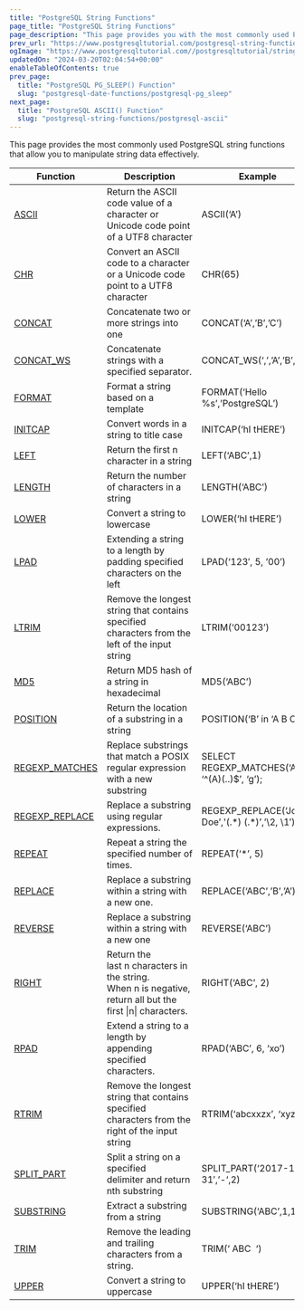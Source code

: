 ```yaml
---
title: "PostgreSQL String Functions"
page_title: "PostgreSQL String Functions"
page_description: "This page provides you with the most commonly used PostgreSQL string functions that help you manipulate strings effectively."
prev_url: "https://www.postgresqltutorial.com/postgresql-string-functions/"
ogImage: "https://www.postgresqltutorial.com//postgresqltutorial/string-functions.png"
updatedOn: "2024-03-20T02:04:54+00:00"
enableTableOfContents: true
prev_page: 
  title: "PostgreSQL PG_SLEEP() Function"
  slug: "postgresql-date-functions/postgresql-pg_sleep"
next_page: 
  title: "PostgreSQL ASCII() Function"
  slug: "postgresql-string-functions/postgresql-ascii"
---
```





This page provides the most commonly used PostgreSQL string functions that allow you to manipulate string data effectively.  
 



| Function | Description | Example | Result |
| --- | --- | --- | --- |
| [ASCII](postgresql-string-functions/postgresql-ascii) | Return the ASCII code value of a character or Unicode code point of a UTF8 character | ASCII(‘A’) | 65 |
| [CHR](postgresql-string-functions/postgresql-chr) | Convert an ASCII code to a character or a Unicode code point to a UTF8 character | CHR(65\) | ‘A’ |
| [CONCAT](postgresql-string-functions/postgresql-concat-function) | Concatenate two or more strings into one | CONCAT(‘A’,’B’,’C’) | ‘ABC’ |
| [CONCAT\_WS](postgresql-string-functions/postgresql-concat_ws) | Concatenate strings with a specified separator. | CONCAT\_WS(‘,’,’A’,’B’,’C’) | ‘A,B,C’ |
| [FORMAT](postgresql-string-functions/postgresql-format) | Format a string based on a template | FORMAT(‘Hello %s’,’PostgreSQL’) | ‘Hello PostgreSQL’ |
| [INITCAP](postgresql-string-functions/postgresql-letter-case-functions) | Convert words in a string to title case | INITCAP(‘hI tHERE’) | Hi There |
| [LEFT](postgresql-string-functions/postgresql-left) | Return the first n character in a string | LEFT(‘ABC’,1\) | ‘A’ |
| [LENGTH](postgresql-string-functions/postgresql-length-function) | Return the number of characters in a string | LENGTH(‘ABC’) | 3 |
| [LOWER](postgresql-string-functions/postgresql-lower) | Convert a string to lowercase | LOWER(‘hI tHERE’) | ‘hi there’ |
| [LPAD](postgresql-string-functions/postgresql-lpad) | Extending a string to a length by padding specified characters on the left | LPAD(‘123′, 5, ’00’) | ‘00123’ |
| [LTRIM](postgresql-string-functions/postgresql-ltrim) | Remove the longest string that contains specified characters from the left of the input string | LTRIM(‘00123’) | ‘123’ |
| [MD5](postgresql-string-functions/postgresql-md5) | Return MD5 hash of a string in hexadecimal | MD5(‘ABC’) |  |
| [POSITION](postgresql-string-functions/postgresql-position) | Return the location of a substring in a string | POSITION(‘B’ in ‘A B C’) | 3 |
| [REGEXP\_MATCHES](postgresql-string-functions/postgresql-regexp_matches) | Replace substrings that match a POSIX regular expression with a new substring | SELECT REGEXP\_MATCHES(‘ABC’, ‘^(A)(..)$’, ‘g’); | {A,BC} |
| [REGEXP\_REPLACE](postgresql-string-functions/regexp_replace) | Replace a substring using regular expressions. | REGEXP\_REPLACE(‘John Doe’,'(.\*) (.\*)’,’\\2, \\1′); | ‘Doe, John’ |
| [REPEAT](postgresql-string-functions/postgresql-repeat) | Repeat a string the specified number of times. | REPEAT(‘\*’, 5\) | ‘\*\*\*\*\*’ |
| [REPLACE](postgresql-string-functions/postgresql-replace) | Replace a substring within a string with a new one. | REPLACE(‘ABC’,’B’,’A’) | ‘AAC’ |
| [REVERSE](postgresql-string-functions/postgresql-reverse) | Replace a substring within a string with a new one | REVERSE(‘ABC’) | ‘CBA’ |
| [RIGHT](postgresql-string-functions/postgresql-right) | Return the last n characters in the string. When n is negative, return all but the first \|n\| characters. | RIGHT(‘ABC’, 2\) | ‘BC’ |
| [RPAD](postgresql-string-functions/postgresql-rpad) | Extend a string to a length by appending specified characters. | RPAD(‘ABC’, 6, ‘xo’) | ‘ABCxox’ |
| [RTRIM](postgresql-string-functions/postgresql-rtrim) | Remove the longest string that contains specified characters from the right of the input string | RTRIM(‘abcxxzx’, ‘xyz’) | ‘abc’ |
| [SPLIT\_PART](postgresql-string-functions/postgresql-split_part) | Split a string on a specified delimiter and return nth substring | SPLIT\_PART(‘2017\-12\-31′,’\-‘,2\) | ’12’ |
| [SUBSTRING](postgresql-string-functions/postgresql-substring) | Extract a substring from a string | SUBSTRING(‘ABC’,1,1\) | A’ |
| [TRIM](postgresql-string-functions/postgresql-trim-function) | Remove the leading and trailing characters from a string. | TRIM(‘ ABC  ‘) | ‘ABC’ |
| [UPPER](postgresql-string-functions/postgresql-upper) | Convert a string to uppercase | UPPER(‘hI tHERE’) | ‘HI THERE’ |

